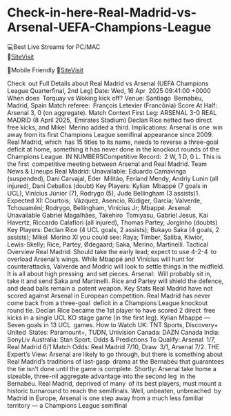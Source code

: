 # Check-in-here-Real-Madrid-vs-Arsenal-UEFA-Champions-League

💻Best Live Streams for PC/MAC  
🔴[SiteVisit](https://rb.gy/pisxt3)

📲Mobile  Friendly
🔴[SiteVisit](https://rb.gy/pisxt3)


Check out Full Details about Real Madrid vs Arsenal (UEFA Champions League Quarterfinal, 2nd Leg)
Date: Wed, 16 Apr 2025 09:41:00 +0000
When does Torquay vs Woking kick off?
Venue: Santiago Bernabéu, Madrid, Spain
Match referee: François Letexier (Francônia)
Score At Half: Arsenal 3, 0 (on aggregate).
Match Context
First Leg: ARSENAL 3-0 REAL MADRID (8 April 2025, Emirates Stadium)
Declan Rice netted two direct free kicks, and Mikel Merino added a third.
Implications: Arsenal is one win away from its first Champions League semifinal appearance since 2009. Real Madrid, which has 15 titles to its name, needs to reverse a three-goal deficit at home, something it has never done in the knockout rounds of the Champions League.
IN NUMBERSCompetitive Record: 2 W, 1 D, 0 L. This is the first competitive meeting between Arsenal and Real Madrid.
Team News & Lineups
Real Madrid:
Unavailable: Eduardo Camavinga (suspended), Dani Carvajal, Éder Militão, Ferland Mendy, Andriy Lunin (all injured), Dani Ceballos (doubt)
Key Players: Kylian Mbappé (7 goals in UCL), Vinícius Júnior (7), Rodrygo (5), Jude Bellingham (3 assists)1.
Expected XI: Courtois; Vázquez, Asencio, Rüdiger, García; Valverde, Tchouaméni; Rodrygo, Bellingham, Vinícius Jr; Mbappé.
Arsenal:
Unavailable Gabriel Magalhães, Takehiro Tomiyasu, Gabriel Jesus, Kai Havertz, Riccardo Calafiori (all injured), Thomas Partey, Jorginho (doubts)
Key Players: Declan Rice (4 UCL goals, 2 assists); Bukayo Saka (4 goals, 2 assists); Mikel Merino
XI you could see: Raya; Timber, Saliba, Kiwior, Lewis-Skelly; Rice, Partey, Ødegaard; Saka, Merino, Martinelli.
Tactical Overview
Real Madrid: Should take the early lead; expect to use 4-2-4 to overload Arsenal’s wings. While Mbappé and Vinícius will hunt for counterattacks, Valverde and Modric will look to settle things in the midfield. It is all about high pressing and set pieces.
Arsenal: Will probably sit in, take it and send Saka and Martinelli. Rice and Partey will shield the defence, and dead balls remain a potent weapon.
Key Stats
Real Madrid have not scored against Arsenal in European competition.
Real Madrid has never come back from a three-goal deficit in a Champions League knockout round tie.
Declan Rice became the 1st player to have scored 2 direct free kicks in a single UCL KO stage game (in the first leg).
Kylian Mbappé — Seven goals in 13 UCL games.
How to Watch
UK: TNT Sports, Discovery+
United States: Paramount+, TUDN, Univision
Canada: DAZN Canada
India: SonyLiv
Australia: Stan Sport.
Odds & Predictions
To Qualify: Arsenal 1/7, Real Madrid 6/1
Match Odds: Real Madrid 7/10, Draw 3/1, Arsenal 7/2.
THE Expert’s View: Arsenal are likely to go through, but there is something about Real Madrid’s traditions of last-gasp drama at the Bernabéu that guarantees the tie isn’t done until the game is complete.
Shortly: Arsenal take home a sizeable, three-nil aggregate advantage into the second leg in the Bernabéu. Real Madrid, deprived of many of its best players, must mount a historic turnaround to reach the semifinals. Well, unbeaten, unbreached by Madrid in Europe, Arsenal is one step away from a much less familiar territory — a Champions League semifinal
